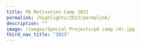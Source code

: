 ```yaml
---
title: P6 Motivation Camp 2023
permalink: /highlights/2023/permalink/
description: ""
image: /images/Special Projects/p6 camp (4).jpg
third_nav_title: "2023"
---
```


